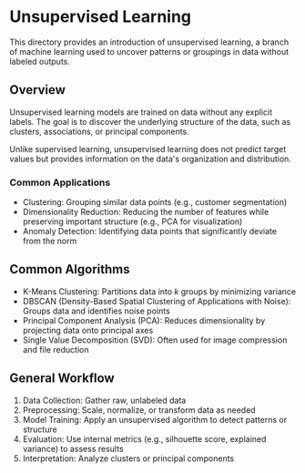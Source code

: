 # Unsupervised Learning

This directory provides an introduction of unsupervised learning, a branch of machine learning used to uncover patterns or groupings in data without labeled outputs.

## Overview

Unsupervised learning models are trained on data without any explicit labels. The goal is to discover the underlying structure of the data, such as clusters, associations, or principal components.

Unlike supervised learning, unsupervised learning does not predict target values but provides information on the data's organization and distribution.

### Common Applications

- Clustering: Grouping similar data points (e.g., customer segmentation)
- Dimensionality Reduction: Reducing the number of features while preserving important structure (e.g., PCA for visualization)
- Anomaly Detection: Identifying data points that significantly deviate from the norm

## Common Algorithms

- K-Means Clustering: Partitions data into $k$ groups by minimizing variance
- DBSCAN (Density-Based Spatial Clustering of Applications with Noise): Groups data and identifies noise points
- Principal Component Analysis (PCA): Reduces dimensionality by projecting data onto principal axes
- Single Value Decomposition (SVD): Often used for image compression and file reduction

## General Workflow

1. Data Collection: Gather raw, unlabeled data
2. Preprocessing: Scale, normalize, or transform data as needed
3. Model Training: Apply an unsupervised algorithm to detect patterns or structure
4. Evaluation: Use internal metrics (e.g., silhouette score, explained variance) to assess results
5. Interpretation: Analyze clusters or principal components
